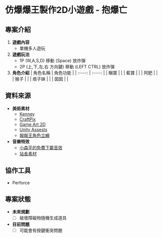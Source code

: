 # 仿爆爆王製作2D小遊戲 - 抱爆亡
## 專案介紹
1. **遊戲內容**
   - 單機多人遊玩
2. **遊戲玩法**
   - 1P (W,A,S,D) 移動 (Space) 放炸彈
   - 2P (上,下,左,右 方向鍵) 移動 (LEFT CTRL) 放炸彈 
3. **角色介紹**
   |  角色名稱  | 角色功能  |
   |  :----:  | :----: |
   | 睏寶  |  |
   | 藍寶  |  |
   | 阿肥  |  |
   | 猴子  |  |
   | 痞子妹  |  |
   | 囡囡  |  |

     
## 資料來源
- **美術素材**
  - [Kenney](https://kenney.nl/assets)
  - [CraftPix](https://craftpix.net/freebies/)
  - [Game Art 2D](https://www.gameart2d.com/)
  - [Unity Assests](https://assetstore.unity.com/?q=free&orderBy=1)
  - [報報王角色立繪](https://tw.beanfun.com/bnb/main.aspx)
- **音樂特效**
  - [小森平的免費下載音效](https://taira-komori.jpn.org/freesoundtw.html)
  - [站長素材](https://sc.chinaz.com/yinxiao/)
## 協作工具
- Perforce
## 專案狀態
- **未來規劃**
  - [ ] 破壞障礙物隨機生成道具  
- **目前問題**  
  - [ ] 可能會有按鍵衝突問題
